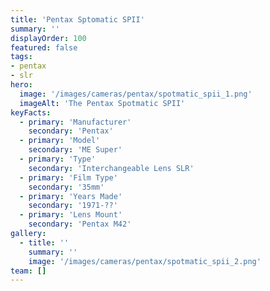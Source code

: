 ```yaml
---
title: 'Pentax Sptomatic SPII'
summary: ''
displayOrder: 100
featured: false
tags:
- pentax
- slr
hero:
  image: '/images/cameras/pentax/spotmatic_spii_1.png'
  imageAlt: 'The Pentax Spotmatic SPII'
keyFacts:
  - primary: 'Manufacturer'
    secondary: 'Pentax'
  - primary: 'Model'
    secondary: 'ME Super'
  - primary: 'Type'
    secondary: 'Interchangeable Lens SLR'
  - primary: 'Film Type'
    secondary: '35mm'
  - primary: 'Years Made'
    secondary: '1971-??'
  - primary: 'Lens Mount'
    secondary: 'Pentax M42'
gallery:
  - title: ''
    summary: ''
    image: '/images/cameras/pentax/spotmatic_spii_2.png'
team: []
---
```

